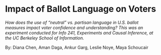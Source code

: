 # Impact of Ballot Language on Voters

_How does the use of “neutral” vs. partisan language in U.S. ballot measures impact voter confidence and understanding?_ 
_This was an experiment conducted for Info 241, Experiments and Causal Inference, at the UC Berkeley School of Information._

By: Diana Chen, Aman Daga, Ankur Garg, Leslie Noye, Maya Schoucair
